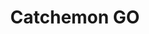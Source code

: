 ---
title:          "Catchemon GO"
event:          "01"
genre:          ["Strategy"]
link:           "https://reapazor.itch.io/catchemon-go"
platforms:      ["macOS", "Linux", "Windows"]
team:           ["Matthew Davey", "Cal Wasylowich"]
controls:       [["Space", "Deploy Cat"], ["Arrow Keys", "Move Camera"]]
social:         ["https://twitter.com/reapazor"]
need-title:     false
screenshots:    [["/content/img/event/01/screenshots-small/catchemongo-000.jpg", "/content/img/event/01/screenshots/catchemongo-000.jpg"],
                 ["/content/img/event/01/screenshots-small/catchemongo-001.jpg", "/content/img/event/01/screenshots/catchemongo-001.jpg"],
                 ["/content/img/event/01/screenshots-small/catchemongo-002.jpg", "/content/img/event/01/screenshots/catchemongo-002.jpg"],
                 ["/content/img/event/01/screenshots-small/catchemongo-003.jpg", "/content/img/event/01/screenshots/catchemongo-003.jpg"]]
submitted:      true
titlebar:       title-005.jpg
---